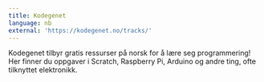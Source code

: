```yaml
---
title: Kodegenet
language: nb
external: 'https://kodegenet.no/tracks/'
---
```


Kodegenet tilbyr gratis ressurser på norsk for å lære seg programmering! Her
finner du oppgaver i Scratch, Raspberry Pi, Arduino og andre ting, ofte
tilknyttet elektronikk.

